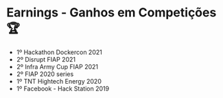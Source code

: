 # Earnings - Ganhos em Competições  🏆

- 1º Hackathon Dockercon 2021
- 2º Disrupt FIAP 2021 
- 2º Infra Army Cup FIAP 2021
- 2º FIAP 2020 series
- 1º TNT Hightech Energy  2020
- 1º Facebook - Hack Station  2019
